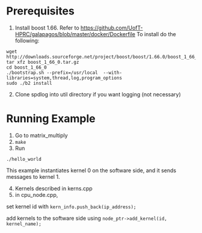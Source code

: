 # Prerequisites

1. Install boost 1.66. Refer to https://github.com/UofT-HPRC/galapagos/blob/master/docker/Dockerfile
To install do the following:
```
wget http://downloads.sourceforge.net/project/boost/boost/1.66.0/boost_1_66_0.tar.gz
tar xfz boost_1_66_0.tar.gz 
cd boost_1_66_0 
./bootstrap.sh --prefix=/usr/local  --with-libraries=system,thread,log,program_options  
sudo ./b2 install 

```

2. Clone spdlog into util directory if you want logging (not necessary)

# Running Example
1. Go to matrix_multiply
2. `make`
3. Run 
```
./hello_world
```
This example instantiates kernel 0 on the software side, and it sends messages to kernel 1.

4. Kernels described in kerns.cpp
5. in cpu_node.cpp,

set kernel id with `kern_info.push_back(ip_address);`

add kernels to the software side using `node_ptr->add_kernel(id, kernel_name);`

 
